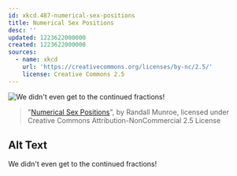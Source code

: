 ```yaml
---
id: xkcd.487-numerical-sex-positions
title: Numerical Sex Positions
desc: ''
updated: 1223622000000
created: 1223622000000
sources:
  - name: xkcd
    url: 'https://creativecommons.org/licenses/by-nc/2.5/'
    license: Creative Commons 2.5
---
```

![We didn't even get to the continued fractions!](https://imgs.xkcd.com/comics/numerical_sex_positions.png)
> "[Numerical Sex Positions](https://xkcd.com/487/)", by Randall Munroe, licensed under Creative Commons Attribution-NonCommercial 2.5 License

## Alt Text
We didn't even get to the continued fractions!
